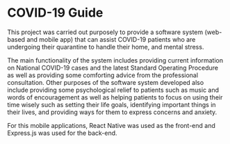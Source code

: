 # COVID-19 Guide
 
This project was carried out purposely to provide a software system (web-based and mobile app) that can assist COVID-19 patients who are undergoing their quarantine to handle their home, and mental stress. 
 
The main functionality of the system includes providing current information on National COVID-19 cases and the latest Standard Operating Procedure as well as providing some comforting advice from the professional consultation. Other purposes of the software system developed also include providing some psychological relief to patients such as music and words of encouragement as well as helping patients to focus on using their time wisely such as setting their life goals, identifying important things in their lives, and providing ways for them to express concerns and anxiety.

For this mobile applications, React Native was used as the front-end and Express.js was used for the back-end.
